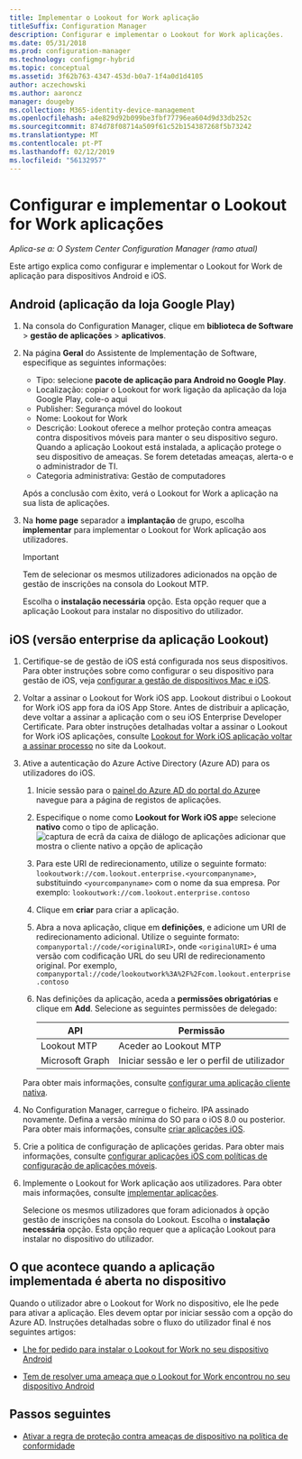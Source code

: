 ```yaml
---
title: Implementar o Lookout for Work aplicação
titleSuffix: Configuration Manager
description: Configurar e implementar o Lookout for Work aplicações.
ms.date: 05/31/2018
ms.prod: configuration-manager
ms.technology: configmgr-hybrid
ms.topic: conceptual
ms.assetid: 3f62b763-4347-453d-b0a7-1f4a0d1d4105
author: aczechowski
ms.author: aaroncz
manager: dougeby
ms.collection: M365-identity-device-management
ms.openlocfilehash: a4e829d92b099be3fbf77796ea604d9d33db252c
ms.sourcegitcommit: 874d78f08714a509f61c52b154387268f5b73242
ms.translationtype: MT
ms.contentlocale: pt-PT
ms.lasthandoff: 02/12/2019
ms.locfileid: "56132957"
---
```

# <a name="configure-and-deploy-lookout-for-work-apps"></a>Configurar e implementar o Lookout for Work aplicações

*Aplica-se a: O System Center Configuration Manager (ramo atual)*

Este artigo explica como configurar e implementar o Lookout for Work de aplicação para dispositivos Android e iOS.



## <a name="android-google-play-store-app"></a>Android (aplicação da loja Google Play)
1.  Na consola do Configuration Manager, clique em **biblioteca de Software** > **gestão de aplicações** > **aplicativos**.  

2.  Na página **Geral** do Assistente de Implementação de Software, especifique as seguintes informações:  
    - Tipo: selecione **pacote de aplicação para Android no Google Play**.
    - Localização: copiar o Lookout for work ligação da aplicação da loja Google Play, cole-o aqui
    - Publisher: Segurança móvel do lookout
    - Nome: Lookout for Work
    - Descrição: Lookout oferece a melhor proteção contra ameaças contra dispositivos móveis para manter o seu dispositivo seguro. Quando a aplicação Lookout está instalada, a aplicação protege o seu dispositivo de ameaças. Se forem detetadas ameaças, alerta-o e o administrador de TI.
    - Categoria administrativa: Gestão de computadores  

    Após a conclusão com êxito, verá o Lookout for Work a aplicação na sua lista de aplicações.  

3.  Na **home page** separador a **implantação** de grupo, escolha **implementar** para implementar o Lookout for Work aplicação aos utilizadores.   
    >[!IMPORTANT]  
    >Tem de selecionar os mesmos utilizadores adicionados na opção de gestão de inscrições na consola do Lookout MTP.  

    Escolha o **instalação necessária** opção. Esta opção requer que a aplicação Lookout para instalar no dispositivo do utilizador.  



## <a name="ios-enterprise-signed-version-of-lookout-app"></a>iOS (versão enterprise da aplicação Lookout)

1. Certifique-se de gestão de iOS está configurada nos seus dispositivos. Para obter instruções sobre como configurar o seu dispositivo para gestão de iOS, veja [configurar a gestão de dispositivos Mac e iOS](/sccm/mdm/deploy-use/enroll-hybrid-ios-mac).  

2. Voltar a assinar o Lookout for Work iOS app. Lookout distribui o Lookout for Work iOS app fora da iOS App Store. Antes de distribuir a aplicação, deve voltar a assinar a aplicação com o seu iOS Enterprise Developer Certificate. Para obter instruções detalhadas voltar a assinar o Lookout for Work iOS aplicações, consulte [Lookout for Work iOS aplicação voltar a assinar processo](https://personal.support.lookout.com/hc/articles/114094038714) no site da Lookout.  

3. Ative a autenticação do Azure Active Directory (Azure AD) para os utilizadores do iOS.
   1.  Inicie sessão para o [painel do Azure AD do portal do Azure](https://portal.azure.com/#blade/Microsoft_AAD_IAM/ActiveDirectoryMenuBlade/Overview)e navegue para a página de registos de aplicações.  
   2.  Especifique o nome como **Lookout for Work iOS app**e selecione **nativo** como o tipo de aplicação.  
   ![captura de ecrã da caixa de diálogo de aplicações adicionar que mostra o cliente nativo a opção de aplicação](media/aad-add-app-reg.png)

   3.  Para este URI de redirecionamento, utilize o seguinte formato: `lookoutwork://com.lookout.enterprise.<yourcompanyname>`, substituindo `<yourcompanyname>` com o nome da sua empresa. Por exemplo: `lookoutwork://com.lookout.enterprise.contoso`
   4. Clique em **criar** para criar a aplicação. 
   5.  Abra a nova aplicação, clique em **definições**, e adicione um URI de redirecionamento adicional. Utilize o seguinte formato: `companyportal://code/<originalURI>`, onde `<originalURI>` é uma versão com codificação URL do seu URI de redirecionamento original. Por exemplo, `companyportal://code/lookoutwork%3A%2F%2Fcom.lookout.enterprise.contoso`
   6.  Nas definições da aplicação, aceda a **permissões obrigatórias** e clique em **Add**. Selecione as seguintes permissões de delegado:  

       | API  | Permissão  |
       |---------|---------|
       | Lookout MTP     | Aceder ao Lookout MTP         |
       | Microsoft Graph     | Iniciar sessão e ler o perfil de utilizador        |  

   Para obter mais informações, consulte [configurar uma aplicação cliente nativa](/azure/app-service/app-service-mobile-how-to-configure-active-directory-authentication#optional-configure-a-native-client-application).  


4. No Configuration Manager, carregue o ficheiro. IPA assinado novamente. Defina a versão mínima do SO para o iOS 8.0 ou posterior. Para obter mais informações, consulte [criar aplicações iOS](/sccm/apps/get-started/creating-ios-applications).   


5. Crie a política de configuração de aplicações geridas. Para obter mais informações, consulte [configurar aplicações iOS com políticas de configuração de aplicações móveis](/sccm/apps/deploy-use/configure-ios-apps-with-app-configuration-policies).  


6. Implemente o Lookout for Work aplicação aos utilizadores. Para obter mais informações, consulte [implementar aplicações](/sccm/apps/deploy-use/deploy-applications).  

   Selecione os mesmos utilizadores que foram adicionados à opção gestão de inscrições na consola do Lookout. Escolha o **instalação necessária** opção. Esta opção requer que a aplicação Lookout para instalar no dispositivo do utilizador.



## <a name="what-happens-when-the-deployed-app-is-opened-on-the-device"></a>O que acontece quando a aplicação implementada é aberta no dispositivo

Quando o utilizador abre o Lookout for Work no dispositivo, ele lhe pede para ativar a aplicação. Eles devem optar por iniciar sessão com a opção do Azure AD. Instruções detalhadas sobre o fluxo do utilizador final é nos seguintes artigos:

- [Lhe for pedido para instalar o Lookout for Work no seu dispositivo Android](/intune-user-help/you-are-prompted-to-install-lookout-for-work-android)

- [Tem de resolver uma ameaça que o Lookout for Work encontrou no seu dispositivo Android](/intune-user-help/you-need-to-resolve-a-threat-found-by-lookout-for-work-android)



## <a name="next-steps"></a>Passos seguintes
- [Ativar a regra de proteção contra ameaças de dispositivo na política de conformidade](enable-device-threat-protection-rule-compliance-policy.md)
